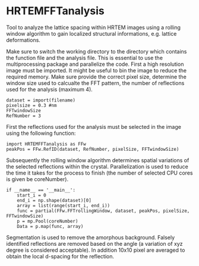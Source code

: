 # HRTEMFFTanalysis
Tool to analyze the lattice spacing within HRTEM images using a rolling window algorithm to gain localized structural informations, e.g. lattice deformations. 

Make sure to switch the working directory to the directory which contains the function file and the analysis file. This is essential to use the multiprocessing package and parallelize the code. 
First a high resolution image must be imported. It might be useful to bin the image to reduce the required memory. Make sure provide the correct pixel size, determine the window size used to calcualte the FFT pattern, the number of reflections used for the analysis (maximum 4). 
```
dataset = import(filename)
pixelsize = 0.3 #nm
FFTwindowSize
RefNumber = 3
```
First the reflections used for the analysis must be selected in the image using the following function: 
```
import HRTEMFFTanalysis as FFw
peakPos = FFw.RefID(dataset, RefNumber, pixelSize, FFTwindowSize)
```
Subsequently the rolling window algorithm determines spatial variations of the selected reflections within the crystal. Parallelization is used to reduce the time it takes for the process to finish (the number of selected CPU cores is given be coreNumber). 
```
if __name__ == '__main__':
    start_i = 0
    end_i = np.shape(dataset)[0]
    array = list(range(start_i, end_i))
    func = partial(FFw.FFTrollingWindow, dataset, peakPos, pixelSize, FFTwindowSize)
    p = mp.Pool(coreNumber)
    Data = p.map(func, array)
```
Segmentation is used to remove the amorphous background. Falsely identified reflections are removed based on the angle (a variation of xyz degree is considered acceptable). In addition 10x10 pixel are averaged to obtain the local d-spacing for the reflection. 


